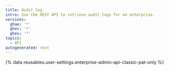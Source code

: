 ```yaml
---
title: Audit log
intro: Use the REST API to retrieve audit logs for an enterprise.
versions:
  ghae: '*'
  ghec: '*'
  ghes: '*'
topics:
  - API
autogenerated: rest
---
```


{% data reusables.user-settings.enterprise-admin-api-classic-pat-only %}


<!-- Content after this section is automatically generated -->
